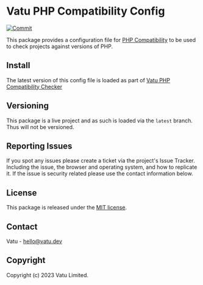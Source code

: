 # Vatu PHP Compatibility Config

[![Commit](https://github.com/vatu-team/php-compatibility-config/actions/workflows/commit.yml/badge.svg)](https://github.com/vatu-team/php-compatibility-config/actions/workflows/commit.yml)

This package provides a configuration file for [PHP Compatibility](https://github.com/PHPCompatibility/PHPCompatibility) to be used to check projects against versions of PHP.

## Install

The latest version of this config file is loaded as part of [Vatu PHP Compatibility Checker](https://github.com/vatu-team/php-compatibility-checker)


## Versioning

This package is a live project and as such is loaded via the `latest` branch. Thus will not be versioned.

## Reporting Issues

If you spot any issues please create a ticket via the project's Issue Tracker.
Including the issue, the browser and operating system, and how to replicate it.
If the issue is security related please use the contact information below.

## License

This package is released under the [MIT license](license.txt).

## Contact

Vatu - [hello@vatu.dev](hello@vatu.dev)

## Copyright

Copyright (c) 2023 Vatu Limited.
